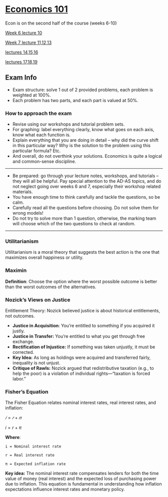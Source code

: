 # [Economics 101](https://github.com/Khair9/Year-2-CompSci-Notes/blob/main/README.md)

Econ is on the second half of the course (weeks 6-10)

[Week 6 lecture 10](https://github.com/Khair9/Year-2-CompSci-Notes/blob/main/Econ/lecture%2010.md)

[Week 7 lecture 11,12,13](https://github.com/Khair9/Year-2-CompSci-Notes/blob/main/Econ/lecture%2011.md)

[lectures 14,15,16](https://github.com/Hanif-K-Musaheb/Year-2-CompSci-Notes/blob/main/Econ/Econ%20lecture%2014-16.md)

[lectures 17,18,19](https://github.com/Hanif-K-Musaheb/Year-2-CompSci-Notes/blob/main/Econ/econ_last_lectures.md)


## Exam Info
 - Exam structure: solve 1 out of 2 provided problems, each problem is weighted at 100%.
 - Each problem has two parts, and each part is valued at 50%.
### How to approach the exam
 - Revise using our workshops and tutorial problem sets.
 - For graphing: label everything clearly, know what goes on each axis, know what each function is.
 - Explain everything that you are doing in detail – why did the curve shift in this particular way? Why is the solution to the problem using this particular formula? Etc. 
 - And overall, do not overthink your solutions. Economics is quite a logical and common-sense discipline.
------------------
 - Be prepared: go through your lecture notes, workshops, and tutorials – they will all be helpful. Pay special attention to the AD-AS topics, and do not neglect going over weeks 6 and 7, especially their workshop related materials.
- You have enough time to think carefully and tackle the questions, so be calm.
-  Carefully read all the questions before choosing. Do not
solve them for wrong models!
- Do not try to solve more than 1 question, otherwise, the marking team will choose which of the two questions to check at random.

------------------------
### Utilitarianism
Utilitarianism is a moral theory that suggests the best action is the one that maximizes overall happiness or utility. 

### Maximin
**Definition**: Choose the option where the worst possible outcome is better than the worst outcomes of the alternatives.

### Nozick’s Views on Justice
Entitlement Theory: Nozick believed justice is about historical entitlements, not outcomes.
- **Justice in Acquisition**: You’re entitled to something if you acquired it justly.
- **Justice in Transfer:** You’re entitled to what you get through free exchange.
- **Rectification of Injustice:** If something was taken unjustly, it must be corrected.
- **Key Idea:** As long as holdings were acquired and transferred fairly, inequality is not unjust.
- **Critique of Rawls:** Nozick argued that redistributive taxation (e.g., to help the poor) is a violation of individual rights—“taxation is forced labor.”

### Fisher’s Equation 
The Fisher Equation relates nominal interest rates, real interest rates, and inflation:

$𝑖=𝑟+𝜋$

$i=r+π$

**Where**:

```i = Nominal interest rate```

```r = Real interest rate```

```π = Expected inflation rate```

**Key idea:** The nominal interest rate compensates lenders for both the time value of money (real interest) and the expected loss of purchasing power due to inflation.
This equation is fundamental in understanding how inflation expectations influence interest rates and monetary policy.

